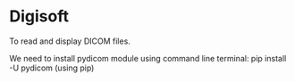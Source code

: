 # Digisoft
To read and display DICOM files.

We need to install pydicom module using command line terminal:
pip install -U pydicom (using pip)
